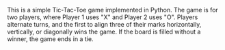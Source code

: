 This is a simple Tic-Tac-Toe game implemented in Python. The game is for two players, where Player 1 uses "X" and Player 2 uses "O". Players alternate turns, and the first to align three of their marks horizontally, vertically, or diagonally wins the game. If the board is filled without a winner, the game ends in a tie.
